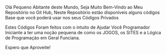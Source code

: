 Olá Pequeno Abitante deste Mundo, Seja Muito Bem-Vindo ao Meu Repositório no Git Hub, 
Neste Repositório estão disponíveis alguns códigos Base que você poderá usar nos seus Códigos Privados

Estes Códigos Foram feitos com o intuito de Ajudar Você Programador Iniciante a ter uma noção pequena de como
os JOGOS, os SITES e a Lógica de Programação em Geral Funciana.


Espero que Aproveite!
